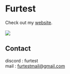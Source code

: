 # Furtest

Check out my <a href="https://furtest.fr/">website</a>.
<br><br>
<img align="center" src="https://github-readme-stats.vercel.app/api/top-langs/?username=furtest&title_color=9745f5&text_color=fff&icon_color=2bbc8a&bg_color=000" />

## Contact 

discord : furtest  
mail : <a href="mailto:furtestmail@gmail.com">furtestmail@gmail.com</a>
